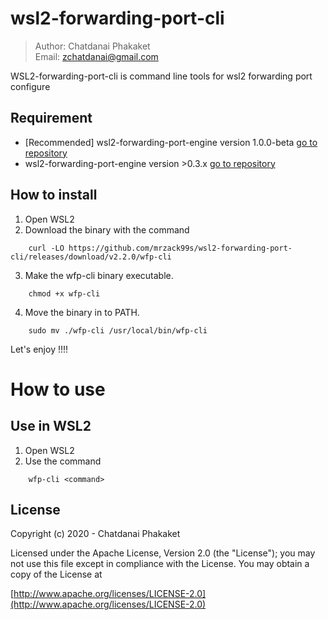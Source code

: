 # wsl2-forwarding-port-cli

>	Author: Chatdanai Phakaket <br>
>	Email: zchatdanai@gmail.com 

WSL2-forwarding-port-cli is command line tools for wsl2 forwarding port configure


## Requirement
- [Recommended] wsl2-forwarding-port-engine version 1.0.0-beta [go to repository](https://github.com/mrzack99s/wsl2-forwarding-port-engine-go)
- wsl2-forwarding-port-engine version >0.3.x [go to repository](https://github.com/mrzack99s/wsl2-forwarding-port-engine)

## How to install

1. Open WSL2
2. Download the binary with the command 
```
    curl -LO https://github.com/mrzack99s/wsl2-forwarding-port-cli/releases/download/v2.2.0/wfp-cli
```
3. Make the wfp-cli binary executable.
```
    chmod +x wfp-cli
```
4. Move the binary in to PATH.
```
    sudo mv ./wfp-cli /usr/local/bin/wfp-cli
```

Let's enjoy !!!!

# How to use
## Use in WSL2
1. Open WSL2
2. Use the command
```
    wfp-cli <command>
```
## License

Copyright (c) 2020 - Chatdanai Phakaket

	

Licensed under the Apache License, Version 2.0 (the "License");
you may not use this file except in compliance with the License.
You may obtain a copy of the License at

[http://www.apache.org/licenses/LICENSE-2.0](http://www.apache.org/licenses/LICENSE-2.0)
